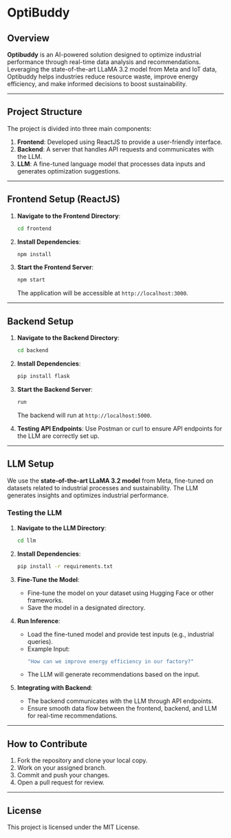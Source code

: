 # **OptiBuddy**

## Overview

**Optibuddy** is an AI-powered solution designed to optimize industrial performance through real-time data analysis and recommendations. Leveraging the state-of-the-art LLaMA 3.2 model from Meta and IoT data, Optibuddy helps industries reduce resource waste, improve energy efficiency, and make informed decisions to boost sustainability.

---

## **Project Structure**

The project is divided into three main components:

1. **Frontend**: Developed using ReactJS to provide a user-friendly interface.
2. **Backend**: A server that handles API requests and communicates with the LLM.
3. **LLM**: A fine-tuned language model that processes data inputs and generates optimization suggestions.

---

## **Frontend Setup (ReactJS)**

1. **Navigate to the Frontend Directory**:
    ```bash
    cd frontend
    ```

2. **Install Dependencies**:
    ```bash
    npm install
    ```

3. **Start the Frontend Server**:
    ```bash
    npm start
    ```

    The application will be accessible at `http://localhost:3000`.

---

## **Backend Setup**

1. **Navigate to the Backend Directory**:
    ```bash
    cd backend
    ```

2. **Install Dependencies**:
    ```bash
    pip install flask
    ```

3. **Start the Backend Server**:
    ```bash
    run
    ```

    The backend will run at `http://localhost:5000`.

4. **Testing API Endpoints**:
    Use Postman or curl to ensure API endpoints for the LLM are correctly set up.

---

## **LLM Setup**

We use the **state-of-the-art LLaMA 3.2 model** from Meta, fine-tuned on datasets related to industrial processes and sustainability. The LLM generates insights and optimizes industrial performance.

### **Testing the LLM**

1. **Navigate to the LLM Directory**:
    ```bash
    cd llm
    ```

2. **Install Dependencies**:
    ```bash
    pip install -r requirements.txt
    ```

3. **Fine-Tune the Model**:
    - Fine-tune the model on your dataset using Hugging Face or other frameworks.
    - Save the model in a designated directory.

4. **Run Inference**:
    - Load the fine-tuned model and provide test inputs (e.g., industrial queries).
    - Example Input: 
        ```bash
        "How can we improve energy efficiency in our factory?"
        ```
    - The LLM will generate recommendations based on the input.

5. **Integrating with Backend**:
    - The backend communicates with the LLM through API endpoints.
    - Ensure smooth data flow between the frontend, backend, and LLM for real-time recommendations.

---

## **How to Contribute**

1. Fork the repository and clone your local copy.
2. Work on your assigned branch.
3. Commit and push your changes.
4. Open a pull request for review.

---

## **License**

This project is licensed under the MIT License.
